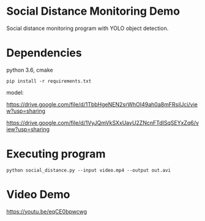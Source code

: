 Social Distance Monitoring Demo
========================
Social distance monitoring program with YOLO object detection.


Dependencies
========================
python 3.6, cmake

```
pip install -r requirements.txt
```

model:

https://drive.google.com/file/d/1TbbHgeNEN2srWhOI49ah0a8mFRsilJci/view?usp=sharing

https://drive.google.com/file/d/1VyJQmVkSXxUayU2ZNcnFTdISqSEYxZq6/view?usp=sharing

Executing program
========================
```
python social_distance.py --input video.mp4 --output out.avi
```

Video Demo
========================
https://youtu.be/eqCE0bpwcwg
